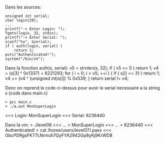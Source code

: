Dans les sources:

	unsigned int serial;
	char login[28];
	...
	printf("-> Enter Login: ");
	fgets(login, 32, stdin);
	printf("-> Enter Serial: ");
	scanf("%u", &serial);
	if ( auth(login, serial) )
		return 1;
	puts("Authenticated!");
	system("/bin/sh");

Dans la fonction auth(s, serial):
	v5 = strnlen(s, 32);
	if ( v5 <= 5 )
		return 1;
	v4 = (s[3] ^ 0x1337) + 6221293;
	for ( i = 0; i < v5; ++i )
	{
		if ( s[i] <= 31 )
			return 1;
		v4 += (v4 ^ (unsigned int)s[i]) % 0x539;
	}
	return serial != v4;

Donc on reprend le code ci-dessus pour avoir le serial necessaire a la string s (code dans main.c)

	> gcc main.c
	> ./a.out MonSuperLogin
<<< Login: MonSuperLogin
<<< Serial: 6236440

Dans la vm:
	> ./level06
<<< ...
	> MonSuperLogin
<<< ...
	> 6236440
<<< Authenticated!
	> cat /home/users/level07/.pass
<<< GbcPDRgsFK77LNnnuh7QyFYA2942Gp8yKj9KrWD8